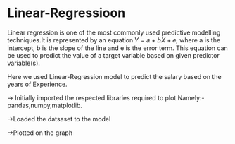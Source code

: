# Linear-Regressioon

Linear regression is one of the most commonly used predictive modelling techniques.It is represented by an equation 𝑌 = 𝑎 + 𝑏𝑋 + 𝑒, where a is the intercept, b is the slope of the line and e is the error term. This equation can be used to predict the value of a target variable based on given predictor variable(s).

Here we used Linear-Regression model to predict the salary based on the years of Experience.

-> Initially imported the respected libraries required to plot Namely:- pandas,numpy,matplotlib.

->Loaded the datsaset to the model

->Plotted on the graph
